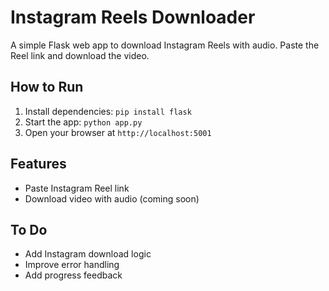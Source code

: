 # Instagram Reels Downloader

A simple Flask web app to download Instagram Reels with audio. Paste the Reel link and download the video.

## How to Run
1. Install dependencies: `pip install flask`
2. Start the app: `python app.py`
3. Open your browser at `http://localhost:5001`

## Features
- Paste Instagram Reel link
- Download video with audio (coming soon)

## To Do
- Add Instagram download logic
- Improve error handling
- Add progress feedback
